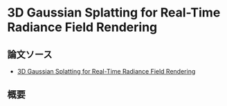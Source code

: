 # 3D Gaussian Splatting for Real-Time Radiance Field Rendering
## 論文ソース
- [3D Gaussian Splatting for Real-Time Radiance Field Rendering](https://arxiv.org/pdf/2308.04079)

## 概要